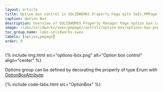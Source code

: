 ```yaml
---
layout: article
title: Option box control in SOLIDWORKS Property Page with SwEx.PMPage framework
caption: Option Box
description: Overview of SOLIDWORKS Property Manager Page option box control creation and customization using SwEx.PMPage framework
image: /labs/solidworks/swex/pmpage/controls/option-box/options-box.png
toc_group_name: labs-solidworks-swex
labels: [option,pmpage]
order: 9
---
```

{% include img.html src="options-box.png" alt="Option box control" align="center" %}

Options group can be defined by decorating the property of type Enum with [OptionBoxAttribute](https://docs.codestack.net/swex/pmpage/html/T_CodeStack_SwEx_PMPage_Attributes_OptionBoxAttribute.htm).

{% include code-tabs.html src="OptionBox" %}
